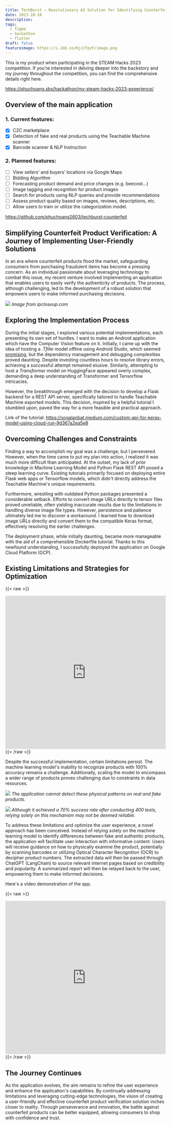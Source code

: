 ```yaml
---
title: TechBurst – Revolutionary AI Solution for Identifying Counterfeit Products
date: 2023-10-20
description:
tags:
  - figma
  - hackathon
  - flutter
draft: false
featureimage: https://i.ibb.co/KjcCfpzF/image.png
---
```

This is my product when participating in the STEAM Hacks 2023 competition. If you’re interested in delving deeper into the backstory and my journey throughout the competition, you can find the comprehensive details right here.

https://phuchoang.sbs/hackathon/my-steam-hacks-2023-experience/

## Overview of the main application
### 1. Current features:
- [x] C2C marketplace
- [x] Detection of fake and real products using the Teachable Machine scanner
- [x] Barcode scanner & NLP Instruction
### 2. Planned features:
- [ ] View sellers’ and buyers’ locations via Google Maps
- [ ] Bidding Algorithm
- [ ] Forecasting product demand and price changes (e.g. beecost…)
- [ ] Image tagging and recognition for product images
- [ ] Search for products using NLP queries and provide recommendations
- [ ] Assess product quality based on images, reviews, descriptions, etc.
- [ ] Allow users to train or utilize the categorization model.

https://github.com/phuchoang2603/techburst-counterfeit

## Simplifying Counterfeit Product Verification: A Journey of Implementing User-Friendly Solutions
In an era where counterfeit products flood the market, safeguarding consumers from purchasing fraudulent items has become a pressing concern. As an individual passionate about leveraging technology to combat this issue, my recent venture involved implementing an application that enables users to easily verify the authenticity of products. The process, although challenging, led to the development of a robust solution that empowers users to make informed purchasing decisions.

![](https://i.imgur.com/BNKxUR3.png)
*Image from ipcloseup.com*

## Exploring the Implementation Process
During the initial stages, I explored various potential implementations, each presenting its own set of hurdles. I want to make an Android application which have the Computer Vision feature on it. Initially, I came up with the idea of hosting a *.Tflite* model offline using Android Studio, which seemed [promising](https://www.youtube.com/watch?v=G0h5DAcvz6U), but the dependency management and debugging complexities proved daunting. Despite investing countless hours to resolve library errors, achieving a successful attempt remained elusive. Similarly, attempting to host a *Transformer* model on HuggingFace appeared overly complex, demanding a deep understanding of Transformer and Tensorflow intricacies.

However, the breakthrough emerged with the decision to develop a Flask backend for a REST API server, specifically tailored to handle Teachable Machine exported models. This decision, inspired by a helpful tutorial I stumbled upon, paved the way for a more feasible and practical approach.

Link of the tutorial: https://sogalanbat.medium.com/custom-api-for-keras-model-using-cloud-run-9d367a2ea5e8

## Overcoming Challenges and Constraints
Finding a way to accomplish my goal was a challenge, but I persevered. However, when the time came to put my plan into action, I realized it was much more difficult than anticipated. At the outset, my lack of prior knowledge in Machine Learning Model and Python Flask REST API posed a steep learning curve. Existing tutorials primarily focused on deploying entire Flask web apps or Tensorflow models, which didn't directly address the Teachable Machine's unique requirements.

Furthermore, wrestling with outdated Python packages presented a considerable setback. Efforts to convert image URLs directly to tensor files proved unreliable, often yielding inaccurate results due to the limitations in handling diverse image file types. However, persistence and patience ultimately led me to discover a workaround. I learned how to download image URLs directly and convert them to the compatible Keras format, effectively resolving the earlier challenges.

The deployment phase, while initially daunting, became more manageable with the aid of a comprehensible Dockerfile tutorial. Thanks to this newfound understanding, I successfully deployed the application on Google Cloud Platform (GCP). 

## Existing Limitations and Strategies for Optimization

{{< raw >}}
  <div>
<iframe width="100%" height="480"  src="https://www.youtube.com/embed/saBv1Hr-ffc" title="techburst-test" frameborder="0" allow="accelerometer; autoplay; clipboard-write; encrypted-media; gyroscope; picture-in-picture; web-share" referrerpolicy="strict-origin-when-cross-origin" allowfullscreen></iframe>
  </div>
{{< /raw >}}

Despite the successful implementation, certain limitations persist. The machine learning model's inability to recognize products with 100% accuracy remains a challenge. Additionally, scaling the model to encompass a wider range of products proves challenging due to constraints in data resources.

![](https://i.imgur.com/xXAIIlM.png)
*The application cannot detect these physical patterns on real and fake products.*

![](https://i.imgur.com/lehaRi2.png)
*Although it achieved a 70% success rate after conducting 400 tests, relying solely on this mechanism may not be deemed reliable.*

To address these limitations and optimize the user experience, a novel approach has been conceived. Instead of relying solely on the machine learning model to identify differences between fake and authentic products, the application will facilitate user interaction with informative content. Users will receive guidance on how to physically examine the product, potentially by scanning barcodes or utilizing Optical Character Recognition (OCR) to decipher product numbers. The extracted data will then be passed through ChatGPT (LangChain) to source relevant internet pages based on credibility and popularity. A summarized report will then be relayed back to the user, empowering them to make informed decisions.

Here's a video demonstration of the app.

{{< raw >}}
  <div>
<iframe width="100%" height="480"  src="https://www.youtube.com/embed/A47P2lWPlN4" title="Techburst Demo" frameborder="0" allow="accelerometer; autoplay; clipboard-write; encrypted-media; gyroscope; picture-in-picture; web-share" referrerpolicy="strict-origin-when-cross-origin" allowfullscreen></iframe>
  </div>
{{< /raw >}}

## The Journey Continues
As the application evolves, the aim remains to refine the user experience and enhance the application's capabilities. By continually addressing limitations and leveraging cutting-edge technologies, the vision of creating a user-friendly and effective counterfeit product verification solution inches closer to reality. Through perseverance and innovation, the battle against counterfeit products can be better equipped, allowing consumers to shop with confidence and trust.
